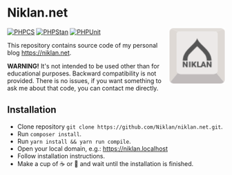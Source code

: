 # Niklan.net

<img src="./web/themes/custom/mechanical/logo.svg" alt="Niklan.net" width="128" align="right">

[![PHPCS](https://github.com/Niklan/niklan.net/actions/workflows/phpcs.yml/badge.svg)](https://github.com/Niklan/niklan.net/actions/workflows/phpcs.yml) [![PHPStan](https://github.com/Niklan/niklan.net/actions/workflows/phpstan.yml/badge.svg)](https://github.com/Niklan/niklan.net/actions/workflows/phpstan.yml) [![PHPUnit](https://github.com/Niklan/niklan.net/actions/workflows/phpunit.yml/badge.svg)](https://github.com/Niklan/niklan.net/actions/workflows/phpunit.yml)

This repository contains source code of my personal blog <https://niklan.net>.

**WARNING!** It's not intended to be used other than for educational purposes. Backward compatibility is not provided. There is no issues, if you want something to ask me about that code, you can contact me directly.

## Installation

- Clone repository `git clone https://github.com/Niklan/niklan.net.git`.
- Run `composer install`.
- Run `yarn install && yarn run compile`.
- Open your local domain, e.g.: https://niklan.localhost
- Follow installation instructions.
- Make a cup of ☕ or 🍵 and wait until the installation is finished.
